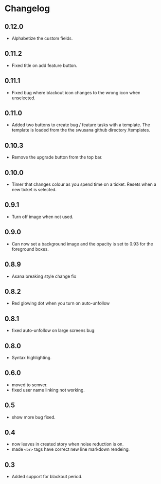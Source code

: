 # Changelog

0.12.0
--
- Alphabetize the custom fields.

0.11.2
--
- Fixed title on add feature button.

0.11.1
--
- Fixed bug where blackout icon changes to the wrong icon when unselected.

0.11.0
--
- Added two buttons to create bug / feature tasks with a template.  The template is loaded from the the swusana github directory /templates.

0.10.3
--
- Remove the upgrade button from the top bar.

0.10.0
--
- Timer that changes colour as you spend time on a ticket.  Resets when a new ticket is selected.

0.9.1
--
- Turn off image when not used.

0.9.0
--
- Can now set a background image and the opacity is set to 0.93 for the foreground boxes.

0.8.9
--
- Asana breaking style change fix 

0.8.2
-- 
- Red glowing dot when you turn on auto-unfollow

0.8.1
--
- fixed auto-unfollow on large screens bug

0.8.0
--
- Syntax highlighting.
 
0.6.0
--
- moved to semver.
- fixed user name linking not working.

0.5
--
- show more bug fixed.

0.4
--
- now leaves in created story when noise reduction is on.
- made `<br>` tags have correct new line markdown rendeing.

0.3
--
- Added support for blackout period.
